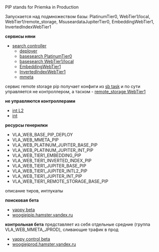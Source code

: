 PIP stands for Priemka in Production

Запускается над подмножеством базы: PlatinumTier0, WebTier1/local,
WebTier1/remote\_storage, MsuseardataJupiterTier0,
EmbeddingWebTier1, InvertedIndexWebTier1

**сервисы няни**
* [search controller](https://nanny.yandex-team.ru/ui/#/services/catalog/web-prod-acceptance-controller/)
    - [deployer](https://nanny.yandex-team.ru/ui/#/services/catalog/cajuper_deploy_pip/)
    - [basesearch PlatinumTier0](https://nanny.yandex-team.ru/ui/#/services/catalog/cajuper_web_platinum_base_pip/)
    - [basesearch WebTier1/local](https://nanny.yandex-team.ru/ui/#/services/catalog/cajuper_web_tier1_base_pip/)
    - [EmbeddingWebTier1](https://nanny.yandex-team.ru/ui/#/services/catalog/vla_jupiter_embedding_pip/)
    - [InvertedIndexWebTier1](https://nanny.yandex-team.ru/ui/#/services/catalog/vla_jupiter_inverted_index_pip/)
    - [mmeta](https://nanny.yandex-team.ru/ui/#/services/catalog/cajuper_mmeta_pip/)

сервис remote storage pip получает конфиги из [sb task](https://sandbox.yandex-team.ru/tasks/?type=SWITCH_PIP_CONFIGS)
и по сути управляется не контроллером, а таском
    - [remote\_storage WebTier1](https://nanny.yandex-team.ru/ui/#/services/catalog/vla_jupiter_remote_storage_pip/)


**не управляются контроллерами**
- [int L2](https://nanny.yandex-team.ru/ui/#/services/catalog/jupiter_int_pip/)
- [int](https://nanny.yandex-team.ru/ui/#/services/catalog/jupiter_int_l1_pip/)

**ресурсы генерилки**

- VLA\_WEB\_BASE\_PIP\_DEPLOY
- VLA\_WEB\_MMETA\_PIP
- VLA\_WEB\_PLATINUM\_JUPITER\_BASE\_PIP
- VLA\_WEB\_PLATINUM\_JUPITER\_INT\_PIP
- VLA\_WEB\_TIER1\_EMBEDDING\_PIP
- VLA\_WEB\_TIER1\_INVERTED\_INDEX\_PIP
- VLA\_WEB\_TIER1\_JUPITER\_BASE\_PIP
- VLA\_WEB\_TIER1\_JUPITER\_INTL2\_PIP
- VLA\_WEB\_TIER1\_JUPITER\_INT\_PIP
- VLA\_WEB\_TIER1\_REMOTE\_STORAGE\_BASE\_PIP

описание тиров, интлукапы

**поисковая бета**
- [yappy beta](https://yappy.z.yandex-team.ru/b/woogiejpip)
- [woogiejpip.hamster.yandex.ru](https://woogiejpip.hamster.yandex.ru/)

**контрольная бета**
представляет из себя отдельные средние (группа VLA\_WEB\_MMETA\_JPROD), сливающие трафик в прод

- [yappy control beta](https://yappy.z.yandex-team.ru/b/woogiejprod)
- [woogiejprod.hamster.yandex.ru](https://woogiejprod.hamster.yandex.ru)
